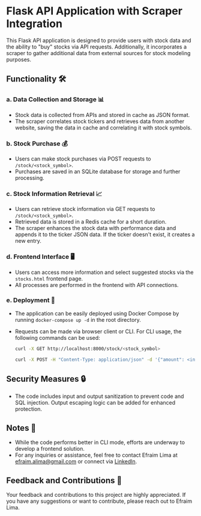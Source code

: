 # Flask API Application with Scraper Integration

This Flask API application is designed to provide users with stock data and the ability to "buy" stocks via API requests. Additionally, it incorporates a scraper to gather additional data from external sources for stock modeling purposes.

## Functionality 🛠️

### a. Data Collection and Storage 📊

- Stock data is collected from APIs and stored in cache as JSON format.
- The scraper correlates stock tickers and retrieves data from another website, saving the data in cache and correlating it with stock symbols.

### b. Stock Purchase 💰

- Users can make stock purchases via POST requests to `/stock/<stock_symbol>`.
- Purchases are saved in an SQLite database for storage and further processing.

### c. Stock Information Retrieval 📈

- Users can retrieve stock information via GET requests to `/stock/<stock_symbol>`.
- Retrieved data is stored in a Redis cache for a short duration.
- The scraper enhances the stock data with performance data and appends it to the ticker JSON data. If the ticker doesn't exist, it creates a new entry.

### d. Frontend Interface 🖥️

- Users can access more information and select suggested stocks via the `stocks.html` frontend page.
- All processes are performed in the frontend with API connections.

### e. Deployment 🚀

- The application can be easily deployed using Docker Compose by running `docker-compose up -d` in the root directory.
- Requests can be made via browser client or CLI. For CLI usage, the following commands can be used:

    ```bash
    curl -X GET http://localhost:8000/stock/<stock_symbol>
    
    curl -X POST -H "Content-Type: application/json" -d '{"amount": <integer>}' http://localhost:8000/stock/<stock_symbol>
    ```

## Security Measures 🔒

- The code includes input and output sanitization to prevent code and SQL injection. Output escaping logic can be added for enhanced protection.

## Notes 📝

- While the code performs better in CLI mode, efforts are underway to develop a frontend solution.
- For any inquiries or assistance, feel free to contact Efraim Lima at efraim.alima@gmail.com or connect via [LinkedIn](https://linkedin.com/in/efraimlima).

## Feedback and Contributions 🙌

Your feedback and contributions to this project are highly appreciated. If you have any suggestions or want to contribute, please reach out to Efraim Lima.